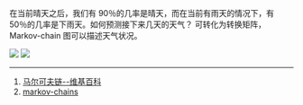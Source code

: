 在当前晴天之后，我们有 90％的几率是晴天，而在当前有雨天的情况下，有 50％的几率是下雨天。如何预测接下来几天的天气？
可转化为转换矩阵，Markov-chain 图可以描述天气状况。

<img src='https://loremxuetengfei.oss-cn-beijing.aliyuncs.com/Markov-chain-1573997040.jpg'/>

<img src='https://loremxuetengfei.oss-cn-beijing.aliyuncs.com/Markov-chain-1573997258.jpg'/>

---

1. [马尔可夫链--维基百科](https://zh.wikipedia.org/wiki/%E9%A9%AC%E5%B0%94%E5%8F%AF%E5%A4%AB%E9%93%BE)
2. [markov-chains](http://setosa.io/ev/markov-chains/)
